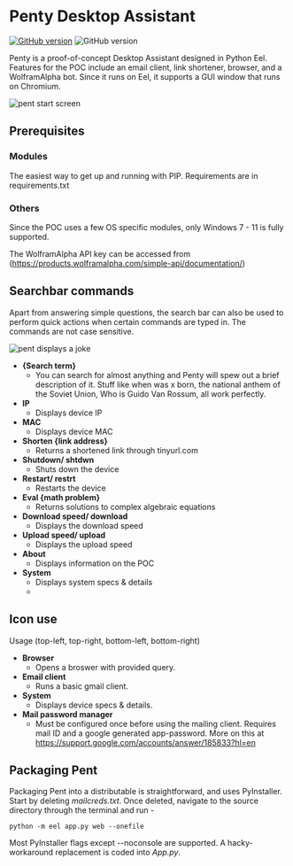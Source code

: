 # Penty Desktop Assistant

[![GitHub version](https://badge.fury.io/gh/jeswinsunsi%2Fpentydesktopassistant.svg)](https://badge.fury.io/gh/jeswinsunsi%2Fpentydesktopassistant) 
![GitHub version](https://img.shields.io/badge/build-passing-green)

Penty is a proof-of-concept Desktop Assistant designed in Python Eel. Features for the POC include an email client, link shortener, browser, and a WolframAlpha bot. Since it runs on Eel, it supports a GUI window that runs on Chromium.

![pent start screen](https://github.com/JeswinSunsi/PentyDesktopAssistant/blob/master/PentSrc/src/web/Media/StartScrExample.PNG) 

## Prerequisites 

### Modules
The easiest way to get up and running with PIP. Requirements are in requirements.txt

### Others
Since the POC uses a few OS specific modules, only Windows 7 - 11 is fully supported.

The WolframAlpha API key can be accessed from (https://products.wolframalpha.com/simple-api/documentation/)

## Searchbar commands
Apart from answering simple questions, the search bar can also be used to perform quick actions when certain commands are typed in. The commands are not case sensitive.

![pent displays a joke](https://github.com/JeswinSunsi/PentyDesktopAssistant/blob/master/PentSrc/src/web/Media/JokeExample.PNG)

- **{Search term}**
  - You can search for almost anything and Penty will spew out a brief description of it. Stuff like when was x born, the national anthem of the Soviet Union, Who is Guido Van Rossum, all work perfectly.
- **IP**
  - Displays device IP
- **MAC**
  - Displays device MAC
- **Shorten {link address}**
  - Returns a shortened link through tinyurl.com
- **Shutdown/ shtdwn**
  - Shuts down the device
- **Restart/ restrt**
  - Restarts the device
- **Eval {math problem}**
  - Returns solutions to complex algebraic equations
- **Download speed/ download**
  - Displays the download speed
- **Upload speed/ upload**
  - Displays the upload speed
- **About**
  - Displays information on the POC
- **System**
  - Displays system specs & details
  -   
## Icon use
Usage (top-left, top-right, bottom-left, bottom-right)
- **Browser**
  - Opens a broswer with provided query.
- **Email client**
  - Runs a basic gmail client.
- **System**
  - Displays device specs & details.
- **Mail password manager**
  - Must be configured once before using the mailing client. Requires mail ID and a google generated app-password. More on this at https://support.google.com/accounts/answer/185833?hl=en
  
## Packaging Pent
Packaging Pent into a distributable is straightforward, and uses PyInstaller. Start by deleting *mailcreds.txt*. Once deleted, navigate to the source directory through the terminal and run - 

```python -m eel app.py web --onefile```

Most PyInstaller flags except --noconsole are supported. A hacky-workaround replacement is coded into *App.py*.
